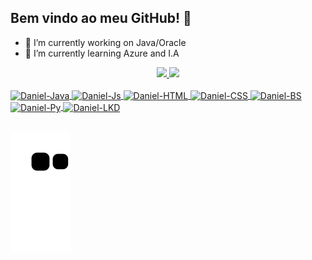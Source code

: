 ## Bem vindo ao meu GitHub! 👋


- 🔭 I’m currently working on Java/Oracle
- 🌱 I’m currently learning Azure and I.A

<div align="center">
  <a href="https://github.com/vizolidaniel">
  <img height="180em" src="https://github-readme-stats.vercel.app/api?username=vizolidaniel&show_icons=true&theme=dark&include_all_commits=true&count_private=true"/>
  <img height="180em" src="https://github-readme-stats.vercel.app/api/top-langs/?username=vizolidaniel&layout=compact&langs_count=7&theme=dark"/>
</div>

  <div style="display: inline_block"><br>
    <img align="center" alt="Daniel-Java" height="30" width="100" src="https://img.shields.io/badge/Java-ED8B00?style=for-the-badge&logo=java&logoColor=white">
    <img align="center" alt="Daniel-Js" height="30" width="100" src="https://img.shields.io/badge/JavaScript-F7DF1E?style=for-the-             badge&logo=javascript&logoColor=black">
    <img align="center" alt="Daniel-HTML" height="30" width="100" src="https://img.shields.io/badge/HTML5-E34F26?style=for-the-badge&logo=html5&logoColor=white">
    <img align="center" alt="Daniel-CSS" height="30" width="100" src="https://img.shields.io/badge/CSS3-1572B6?style=for-the-badge&logo=css3&logoColor=white">
    <img align="center" alt="Daniel-BS" height="30" width="100" src="https://img.shields.io/badge/Bootstrap-563D7C?style=for-the-badge&logo=bootstrap&logoColor=white">
    <img align="center" alt="Daniel-Py" height="30" width="100" src="https://img.shields.io/badge/Python-14354C?style=for-the-badge&logo=python&logoColor=white">
    <img align="center" alt="Daniel-LKD" height="30" width="100" src="https://img.shields.io/badge/LinkedIn-0077B5?style=for-the-badge&logo=linkedin&logoColor=white">     </div>
  
  ##
  
<div> 

  ![Snake animation](https://github.com/vizolidaniel/vizolidaniel/blob/output/github-contribution-grid-snake.svg)

</div>
